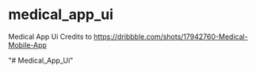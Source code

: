 # medical_app_ui

Medical App Ui
Credits to https://dribbble.com/shots/17942760-Medical-Mobile-App

"# Medical_App_Ui" 
